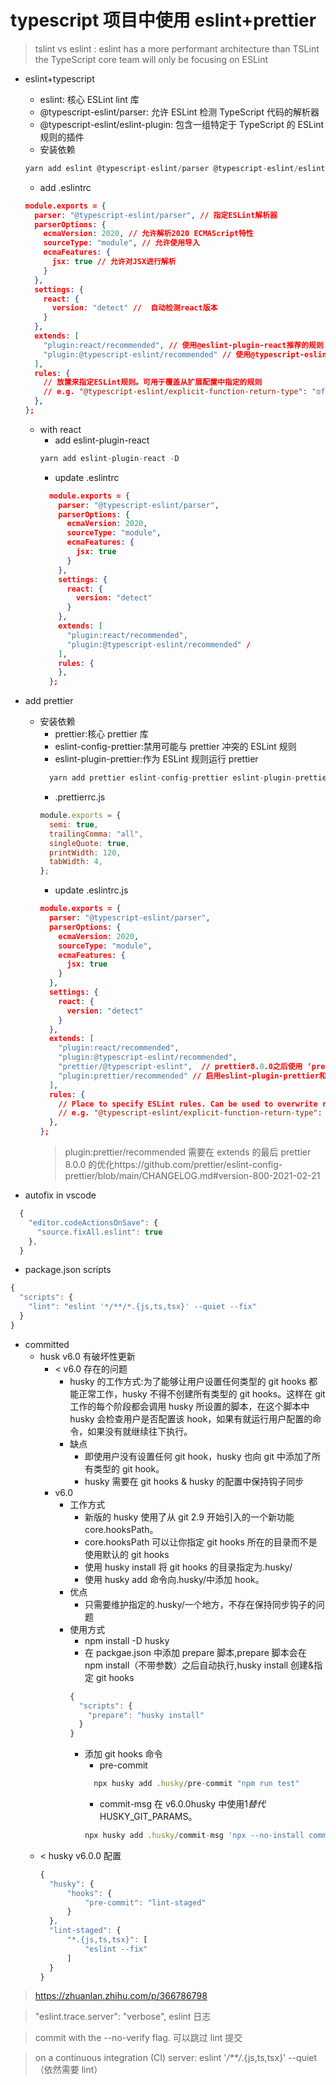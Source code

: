# typescript 项目中使用 eslint+prettier

> tslint vs eslint : eslint has a more performant architecture than TSLint the TypeScript core team will only be focusing on ESLint

- eslint+typescript

  - eslint: 核心 ESLint lint 库
  - @typescript-eslint/parser: 允许 ESLint 检测 TypeScript 代码的解析器
  - @typescript-eslint/eslint-plugin: 包含一组特定于 TypeScript 的 ESLint 规则的插件
  - 安装依赖

  ```js
  yarn add eslint @typescript-eslint/parser @typescript-eslint/eslint-plugin -D
  ```

  - add .eslintrc

  ```json
  module.exports = {
    parser: "@typescript-eslint/parser", // 指定ESLint解析器
    parserOptions: {
      ecmaVersion: 2020, // 允许解析2020 ECMAScript特性
      sourceType: "module", // 允许使用导入
      ecmaFeatures: {
        jsx: true // 允许对JSX进行解析
      }
    },
    settings: {
      react: {
        version: "detect" //  自动检测react版本
      }
    },
    extends: [
      "plugin:react/recommended", // 使用@eslint-plugin-react推荐的规则
      "plugin:@typescript-eslint/recommended" // 使用@typescript-eslint/eslint-plugin推荐的规则
    ],
    rules: {
      // 放置来指定ESLint规则。可用于覆盖从扩展配置中指定的规则
      // e.g. "@typescript-eslint/explicit-function-return-type": "off",
    },
  };
  ```

  - with react
    - add eslint-plugin-react
    ```js
    yarn add eslint-plugin-react -D
    ```
    - update .eslintrc
    ```json
      module.exports = {
        parser: "@typescript-eslint/parser",
        parserOptions: {
          ecmaVersion: 2020,
          sourceType: "module",
          ecmaFeatures: {
            jsx: true
          }
        },
        settings: {
          react: {
            version: "detect"
          }
        },
        extends: [
          "plugin:react/recommended",
          "plugin:@typescript-eslint/recommended" /
        ],
        rules: {
        },
      };
    ```

- add prettier
  - 安装依赖
    - prettier:核心 prettier 库
    - eslint-config-prettier:禁用可能与 prettier 冲突的 ESLint 规则
    - eslint-plugin-prettier:作为 ESLint 规则运行 prettier
    ```js
      yarn add prettier eslint-config-prettier eslint-plugin-prettier -D
    ```
    - .prettierrc.js
    ```js
    module.exports = {
      semi: true,
      trailingComma: "all",
      singleQuote: true,
      printWidth: 120,
      tabWidth: 4,
    };
    ```
    - update .eslintrc.js
    ```json
    module.exports = {
      parser: "@typescript-eslint/parser",
      parserOptions: {
        ecmaVersion: 2020,
        sourceType: "module",
        ecmaFeatures: {
          jsx: true
        }
      },
      settings: {
        react: {
          version: "detect"
        }
      },
      extends: [
        "plugin:react/recommended",
        "plugin:@typescript-eslint/recommended",
        "prettier/@typescript-eslint",  // prettier8.0.0之后使用 ‘prettier’ 使用ESLint -config-prettier来禁用@typescript-eslint/ ESLint -plugin中与prettier冲突的ESLint规则
        "plugin:prettier/recommended" // 启用eslint-plugin-prettier和eslint-config-prettier。这将把错误显示为ESLint错误。确保这始终是extends数组中的最后一个配置。
      ],
      rules: {
        // Place to specify ESLint rules. Can be used to overwrite rules specified from the extended configs
        // e.g. "@typescript-eslint/explicit-function-return-type": "off",
      },
    };
    ```
    > plugin:prettier/recommended 需要在 extends 的最后
    > prettier 8.0.0 的优化https://github.com/prettier/eslint-config-prettier/blob/main/CHANGELOG.md#version-800-2021-02-21
- autofix in vscode

```js
  {
    "editor.codeActionsOnSave": {
      "source.fixAll.eslint": true
    },
  }
```

- package.json scripts

```js
{
  "scripts": {
    "lint": "eslint '*/**/*.{js,ts,tsx}' --quiet --fix"
  }
}
```

- committed
  - husk v6.0 有破坏性更新
    - < v6.0 存在的问题
      - husky 的工作方式:为了能够让用户设置任何类型的 git hooks 都能正常工作，husky 不得不创建所有类型的 git hooks。这样在 git 工作的每个阶段都会调用 husky 所设置的脚本，在这个脚本中 husky 会检查用户是否配置该 hook，如果有就运行用户配置的命令，如果没有就继续往下执行。
      - 缺点
        - 即使用户没有设置任何 git hook，husky 也向 git 中添加了所有类型的 git hook。
        - husky 需要在 git hooks & husky 的配置中保持钩子同步
    - v6.0
      - 工作方式
        - 新版的 husky 使用了从 git 2.9 开始引入的一个新功能 core.hooksPath。
        - core.hooksPath 可以让你指定 git hooks 所在的目录而不是使用默认的 git hooks
        - 使用 husky install 将 git hooks 的目录指定为.husky/
        - 使用 husky add 命令向.husky/中添加 hook。
      - 优点
        - 只需要维护指定的.husky/一个地方，不存在保持同步钩子的问题
      - 使用方式
        - npm install -D husky
        - 在 packgae.json 中添加 prepare 脚本,prepare 脚本会在 npm install（不带参数）之后自动执行,husky install 创建&指定 git hooks
        ```js
        {
          "scripts": {
            "prepare": "husky install"
          }
        }
        ```
        - 添加 git hooks 命令
          - pre-commit
          ```js
            npx husky add .husky/pre-commit "npm run test"
          ```
          - commit-msg 在 v6.0.0husky 中使用$1替代$HUSKY_GIT_PARAMS。
          ```js
          npx husky add .husky/commit-msg 'npx --no-install commitlint --edit "$1"'
          ```
  - < husky v6.0.0 配置
    ```js
    {
      "husky": {
          "hooks": {
              "pre-commit": "lint-staged"
          }
      },
      "lint-staged": {
          "*.{js,ts,tsx}": [
              "eslint --fix"
          ]
      }
    }
    ```

> https://zhuanlan.zhihu.com/p/366786798

> "eslint.trace.server": "verbose", eslint 日志

> commit with the --no-verify flag. 可以跳过 lint 提交

> on a continuous integration (CI) server: eslint '_/\*\*/_.{js,ts,tsx}' --quiet （依然需要 lint）

```

```
